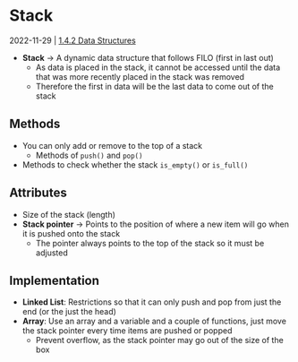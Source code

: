 # Stack
2022-11-29 | [1.4.2 Data Structures](1.4.2%20Data%20Structures.md)

- **Stack** -> A dynamic data structure that follows FILO (first in last out)
  - As data is placed in the stack, it cannot be accessed until the data that was more recently placed in the stack was removed
  - Therefore the first in data will be the last data to come out of the stack

## Methods
- You can only add or remove to the top of a stack
	- Methods of `push()` and `pop()`
- Methods to check whether the stack `is_empty()` or `is_full()`

## Attributes
- Size of the stack (length)
- **Stack pointer** -> Points to the position of where a new item will go when it is pushed onto the stack
	- The pointer always points to the top of the stack so it must be adjusted

## Implementation
- **Linked List**: Restrictions so that it can only push and pop from just the end (or the just the head)
- **Array**: Use an array and a variable and a couple of functions, just move the stack pointer every time items are pushed or popped
	- Prevent overflow, as the stack pointer may go out of the size of the box
